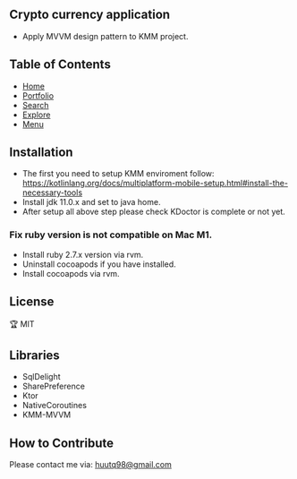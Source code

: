## Crypto currency application

- Apply MVVM design pattern to KMM project.

## Table of Contents

- [Home](#license)
- [Portfolio](#license)
- [Search](#license)
- [Explore](#license)
- [Menu](#license)

## Installation
- The first you need to setup KMM enviroment follow: https://kotlinlang.org/docs/multiplatform-mobile-setup.html#install-the-necessary-tools
- Install jdk 11.0.x and set to java home.
- After setup all above step please check KDoctor is complete or not yet.

### Fix ruby version is not compatible on Mac M1.
- Install ruby 2.7.x version via rvm.
- Uninstall cocoapods if you have installed.
- Install cocoapods via rvm.

## License

🏆 MIT

## Libraries
- SqlDelight
- SharePreference
- Ktor
- NativeCoroutines
- KMM-MVVM

## How to Contribute
Please contact me via: huutq98@gmail.com
